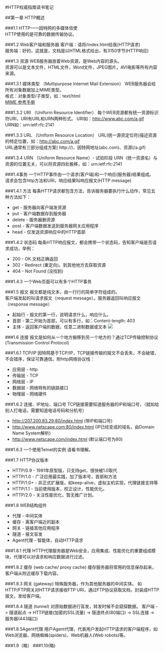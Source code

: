 #HTTP权威指南读书笔记

##第一章 HTTP概述

###1.1 HTTP——因特网的多媒体信使        
HTTP使用的是可靠的数据传输协议。        

###1.2 Web客户端和服务器
客户端：请将/index.html给我(HTTP请求)           
服务端：好的，这就是，文档是以HTML格式给出，有3150字节(HTTP响应)    

###1.3 资源
WEB服务器放着Web资源，是Web内容的源头。   
资源可以是文本文件，HTML文件，Word文件，JPEG图片，AVI电影等所有内容来源。     

###1.3.1 媒体类型 （Multipurpose Internet Mail Extension）
WEB服务器会给所有对象数据加上MIME类型。   
格式：对象类型/子类型，如：text/html     
[MIME 参考手册](http://www.w3school.com.cn/media/media_mimeref.asp)

###1.3.2 URI （Uniform Resource Identifier） 
每个WEB资源都有统一资源标识符URI，URI有URL和URN两种形式。
URI如：http://www.abc.com/a.gif     
URN如：urn:ietf:rfc:2141 

###1.3.3 URL （Uniform Resource Location）
URL(统一源资定位符)描述资源的特定位置，如：http://abc.com/a.gif    
URL通常有三部分组成方案( http://)、因特网地址(abc.com)、资源(/a.gif)      
      
###1.3.4 URN （Uniform Resource Name）- 试验阶段
URN（统一资源名）与资源的位置无关，可以将资源四处搬移，如：urn:ietf:rfc:2141

###1.4事务
一个HTTP事件由一个请求(客户端)和一个响应(服务器)结果组成。    
请求会包含http方法和URI，响应结果叫响应报文(HTTP message)

###1.4.1 方法
每条HTTP请求都包含方法，告诉服务器要执行什么动作，常见五种方法如下：  
* get           - 服务器向客户端发资源
* put           - 客户端数据存到服务器
* delete        - 服务器删资源
* post          - 客户端数据发送到服务器网关应用程序
* head          - 仅发送资源响应中的HTTP首部

###1.4.2 状态码
每条HTTP响应报文，都会携带一个状态码，告知客户端是否请求成功，举例：    
* 200 - OK.文档正确返回
* 302 - Redirect (重定向)。到其他地方去获取资源
* 404 - Not Found (没找到)

###1.4.3 一个Web页面可以有多个HTTP事务

###1.5 报文
报文都是纯文本，由一行行的简单字符组成的。   
客户端发起的叫请求报文（request message）。服务器返回叫响应报文（response message）   
* 起始行 - 报文的第一行，说明请求什么，响应什么。
* 首部   - 第二开始为首部，可以有多行，如：Content-length: 403
* 主体   - 返回客户端的数据，任意二进制数据或文本
![](http://a-402482-80-71883202.www-seoicq-com.anquanbao.cn/uploads/allimg/121206/get-http.png)


###1.6 连接
报文是如何从一个地方搬移到另一个地方的？通过TCP传输控制协议(Transmission Control Protocol)

###1.6.1 TCP/IP
因特网基于TCP/IP，TCP链接传输的报文不会丢失，不会破错，不会错序，保证可靠通信。附http网络协议栈：
* 应用层 - http
* 传输层 - TCP
* 网络层 - IP
* 数据层 - 网络特有的链路接口
* 物理层 - 网络硬件

###1.6.2 连接、IP地址、端口号
TCP链接需要知道服务器的IP和端口号，（就如给别人打电话，需要知道电话号码和分机号）
* http://207.200.83.29:80/index.html (带IP和端口号)
* http://www.netscape.com:80/index.html (IP已经变成的域名，由Domain Name System解析)
* http://www.netscape.com/index.html (默认端口号为80)

###1.6.3 一个使用Telnet的实例
请看书理解。

###1.7 HTTP协议版本
* HTTP/0.9   - 1991年原型版，只支持get，很快被1.0取代
* HTTP/1.0   - 广泛应用最实践，加了版本号，首部和方法
* HTTP/1.0+  - 非正式扩展版，如keep-alive，虚拟主机实现，代理链接支持等
* HTTP/1.1   - 当前使用版本，校正设计，性能优化。
* HTTP/2.0   - 关注性能优化，暂无推广计划。

###1.8 WEB结构组件
* 代理      - 中间实体
* 缓存      - 离客户端近的副本
* 网关      - 链接其他应用程序
* 隧道      - 报文盲发
* Agent代理 - 智能体，自动HTTP请求

###1.8.1 代理
HTTP代理服务器是Web安全，应用集成、性能优化的重要组成模块，代理可以对请求和响应数据进行过滤。

###1.8.2 缓存 (web cache/ proxy cache)
缓存服务器将常用的信息保存起来，客户端从附近缓存下载内容。

###1.8.3 网关 (gateway)
特殊服务器，作为其他服务器的中间实体。
如HTTP/FTP网关对HTTP请求接收FTP URI，通过FTP协议获取文档，封装成HTTP报文，发给客户端。

###1.8.4 隧道 (tunnel)
对原始数据进行盲发，转发时候不会窥探数据。
客户端 -> 隧道起点 -> HTTP链接(加密的SSL流量) -> 隧道终点(80端口) -> SSL连接 -> 服务器(443端口)

###1.8.5Agent代理
用户Agent代理，代表用户发起HTTP请求的客户端程序，如Web浏览器、网络蜘蛛(spiders)、Web机器人(Web robots)等。

###1.9（略）
###1.10(略)